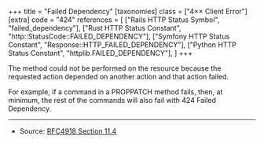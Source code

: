 +++
title = "Failed Dependency"
[taxonomies]
class = ["4&times;&times; Client Error"]
[extra]
code = "424"
references = [
    ["Rails HTTP Status Symbol", "failed_dependency"],
    ["Rust HTTP Status Constant", "http::StatusCode::FAILED_DEPENDENCY"],
    ["Symfony HTTP Status Constant", "Response::HTTP_FAILED_DEPENDENCY"],
    ["Python HTTP Status Constant", "httplib.FAILED_DEPENDENCY"],
]
+++

The method could not be performed on the resource because the requested action depended on another action and that action failed.

For example, if a command in a PROPPATCH method fails, then, at minimum, the rest of the commands will also fail with 424 Failed Dependency.

---

* Source: [RFC4918 Section 11.4][1]

[1]: <http://tools.ietf.org/html/rfc4918#section-11.4>
